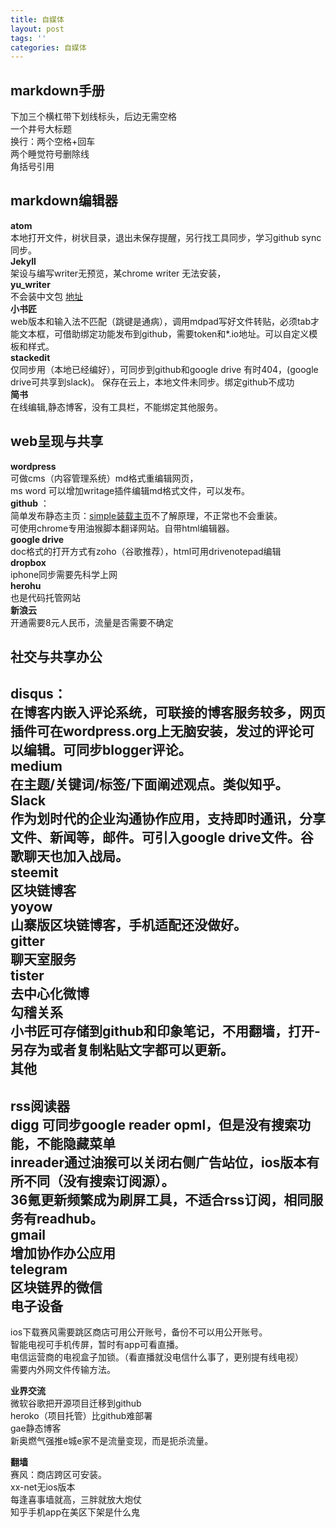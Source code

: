 ```yaml
---
title: 自媒体
layout: post
tags: ''
categories: 自媒体
---
```

markdown手册
---
下加三个横杠带下划线标头，后边无需空格  
一个井号大标题   
换行：两个空格+回车  
两个睡觉符号删除线  
角括号引用

markdown编辑器
---  
**atom**   
本地打开文件，树状目录，退出未保存提醒，另行找工具同步，学习github sync同步。  
**Jekyll**    
架设与编写writer无预览，某chrome writer 无法安装，    
**yu_writer**  
不会装中文包
[地址](https://ivarptr.github.io/yu-writer.site/index.html)  
**小书匠**  
web版本和输入法不匹配（跳键是通病），调用mdpad写好文件转贴，必须tab才能文本框，可借助绑定功能发布到github，需要token和*.io地址。可以自定义模板和样式。  
**stackedit**  
仅同步用（本地已经编好），可同步到github和google drive 有时404，(google drive可共享到slack)。  保存在云上，本地文件未同步。绑定github不成功  
**简书**  
在线编辑,静态博客，没有工具栏，不能绑定其他服务。  

web呈现与共享
---
**wordpress**  
可做cms（内容管理系统）md格式重编辑网页，  
ms word 可以增加writage插件编辑md格式文件，可以发布。  
**github** ：  
简单发布静态主页：[simple装载主页](https://isnowfy.github.io/simple/)不了解原理，不正常也不会重装。   
可使用chrome专用油猴脚本翻译网站。自带html编辑器。  
**google drive**    
doc格式的打开方式有zoho（谷歌推荐），html可用drivenotepad编辑  
**dropbox**  
iphone同步需要先科学上网   
**herohu**  
也是代码托管网站  
**新浪云**   
开通需要8元人民币，流量是否需要不确定  

社交与共享办公
---   
**disqus**：  
在博客内嵌入评论系统，可联接的博客服务较多，网页插件可在wordpress.org上无脑安装，发过的评论可以编辑。可同步blogger评论。     
**medium**  
在主题/关键词/标签/下面阐述观点。类似知乎。  
**Slack**  
作为划时代的企业沟通协作应用，支持即时通讯，分享文件、新闻等，邮件。可引入google drive文件。谷歌聊天也加入战局。  
**steemit**  
区块链博客  
**yoyow**  
山寨版区块链博客，手机适配还没做好。  
**gitter**  
聊天室服务  
**tister**  
去中心化微博   
**勾稽关系**   
小书匠可存储到github和印象笔记，不用翻墙，打开-另存为或者复制粘贴文字都可以更新。  
其他
---
**rss阅读器**  
digg 可同步google reader opml，但是没有搜索功能，不能隐藏菜单  
inreader通过油猴可以关闭右侧广告站位，ios版本有所不同（没有搜索订阅源）。  
36氪更新频繁成为刷屏工具，不适合rss订阅，相同服务有readhub。  
 **gmail**  
增加协作办公应用  
**telegram**  
区块链界的微信  
电子设备
---   
 ios下载赛风需要跳区商店可用公开账号，备份不可以用公开账号。   
智能电视可手机传屏，暂时有app可看直播。  
电信运营商的电视盒子加锁。（看直播就没电信什么事了，更别提有线电视）  
需要内外网文件传输方法。

**业界交流**   
微软谷歌把开源项目迁移到github  
heroko（项目托管）比github难部署   
gae静态博客   
新奥燃气强推e城e家不是流量变现，而是扼杀流量。  

**翻墙**   
赛风：商店跨区可安装。  
xx-net无ios版本  
每逢喜事墙就高，三胖就放大炮仗  
知乎手机app在美区下架是什么鬼
